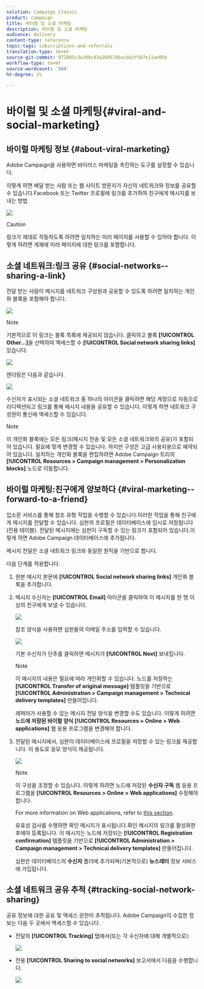 ```yaml
---
solution: Campaign Classic
product: campaign
title: 바이럴 및 소셜 마케팅
description: 바이럴 및 소셜 마케팅
audience: delivery
content-type: reference
topic-tags: subscriptions-and-referrals
translation-type: tm+mt
source-git-commit: 972885c3a38bcd3a260574bacbb3f507e11ae05b
workflow-type: tm+mt
source-wordcount: '564'
ht-degree: 2%

---
```



# 바이럴 및 소셜 마케팅{#viral-and-social-marketing}

## 바이럴 마케팅 정보 {#about-viral-marketing}

Adobe Campaign을 사용하면 바이러스 마케팅을 촉진하는 도구를 설정할 수 있습니다.

이렇게 하면 배달 받는 사람 또는 웹 사이트 방문자가 자신의 네트워크와 정보를 공유할 수 있습니다.Facebook 또는 Twitter 프로필에 링크를 추가하여 친구에게 메시지를 보내는 방법

![](assets/s_ncs_user_viral_icons.png)

>[!CAUTION]
>
>링크가 제대로 작동하도록 하려면 일치하는 미러 페이지를 사용할 수 있어야 합니다. 이렇게 하려면 게재에 미러 페이지에 대한 링크를 포함합니다.

## 소셜 네트워크:링크 공유 {#social-networks--sharing-a-link}

전달 받는 사람이 메시지를 네트워크 구성원과 공유할 수 있도록 하려면 일치하는 개인화 블록을 포함해야 합니다.

![](assets/s_ncs_user_viral_add_link.png)

>[!NOTE]
>
>기본적으로 이 링크는 블록 목록에 제공되지 않습니다. 클릭하고 블록 **[!UICONTROL Other...]**&#x200B;을 선택하여 액세스할 수 **[!UICONTROL Social network sharing links]** 있습니다.

![](assets/s_ncs_user_viral_add_link_via_others.png)

렌더링은 다음과 같습니다.

![](assets/s_ncs_user_viral_add_link_rendering.png)

수신자가 표시되는 소셜 네트워크 중 하나의 아이콘을 클릭하면 해당 계정으로 자동으로 리디렉션되고 링크를 통해 메시지 내용을 공유할 수 있습니다. 이렇게 하면 네트워크 구성원이 통신에 액세스할 수 있습니다.

>[!NOTE]
>
>이 개인화 블록에는 모든 링크(메시지 전송 및 모든 소셜 네트워크와의 공유)가 포함되어 있습니다. 필요에 맞게 변경할 수 있습니다. 하지만 구성은 고급 사용자용으로 예약되어 있습니다. 일치하는 개인화 블록을 편집하려면 Adobe Campaign 트리의 **[!UICONTROL Resources > Campaign management > Personalization blocks]** 노드로 이동합니다.

## 바이럴 마케팅:친구에게 양보하다 {#viral-marketing--forward-to-a-friend}

입소문 서비스를 통해 참조 유형 작업을 수행할 수 있습니다.이러한 작업을 통해 친구에게 메시지를 전달할 수 있습니다. 심판의 프로필은 데이터베이스에 임시로 저장됩니다(전용 테이블). 전달된 메시지에는 심판이 구독할 수 있는 링크가 포함되어 있습니다.이렇게 하면 Adobe Campaign 데이터베이스에 추가됩니다.

메시지 전달은 소셜 네트워크 링크와 동일한 원칙을 기반으로 합니다.

다음 단계를 적용합니다.

1. 원본 메시지 본문에 **[!UICONTROL Social network sharing links]** 개인화 블록을 추가합니다.
1. 메시지 수신자는 **[!UICONTROL Email]** 아이콘을 클릭하여 이 메시지를 한 명 이상의 친구에게 보낼 수 있습니다.

   ![](assets/s_ncs_user_viral_email_link.png)

   참조 양식을 사용하면 심판들의 이메일 주소를 입력할 수 있습니다.

   ![](assets/s_ncs_user_viral_email_msg.png)

   기본 수신자가 단추를 클릭하면 메시지가 **[!UICONTROL Next]** 보내집니다.

   >[!NOTE]
   >
   >이 메시지의 내용은 필요에 따라 개인화할 수 있습니다. 노드를 저장하는 **[!UICONTROL Transfer of original message]** 템플릿을 기반으로 **[!UICONTROL Administration > Campaign management > Technical delivery templates]** 만들어집니다.
   >
   >레퍼러가 사용할 수 있는 메시지 전달 양식을 변경할 수도 있습니다. 이렇게 하려면 **노드에 저장된 바이럴 양식** **[!UICONTROL Resources > Online > Web applications]** 웹 응용 프로그램을 변경해야 합니다.

1. 전달된 메시지에서, 심판이 데이터베이스에 프로필을 저장할 수 있는 링크를 제공합니다. 이 용도로 응모 양식이 제공됩니다.

   ![](assets/s_ncs_user_viral_create_account_form.png)

   >[!NOTE]
   >
   >이 구성을 조정할 수 있습니다. 이렇게 하려면 노드에 저장된 **수신자 구독** 웹 응용 프로그램을 **[!UICONTROL Resources > Online > Web applications]** 수정해야 합니다.
   >
   >For more information on Web applications, refer to [this section](../../web/using/about-web-applications.md).

   유효성 검사를 수행하면 확인 메시지가 표시됩니다.확인 메시지의 링크를 활성화한 후에야 등록됩니다. 이 메시지는 노드에 저장되는 **[!UICONTROL Registration confirmation]** 템플릿을 기반으로 **[!UICONTROL Administration > Campaign management > Technical delivery templates]** 만들어집니다.

   심판은 데이터베이스의 **수신자** 폴더에 추가되며(기본적으로) **뉴스레터** 정보 서비스에 가입됩니다.

## 소셜 네트워크 공유 추적 {#tracking-social-network-sharing}

공유 정보에 대한 공유 및 액세스 권한이 추적됩니다. Adobe Campaign이 수집한 정보는 다음 두 곳에서 액세스할 수 있습니다.

* 전달의 **[!UICONTROL Tracking]** 탭에서(또는 각 수신자에 대해 개별적으로):

   ![](assets/s_ncs_user_network_del_tracking_tab.png)

* 전용 **[!UICONTROL Sharing to social networks]** 보고서에서 다음을 수행합니다.

   ![](assets/s_ncs_user_viral_report.png)

